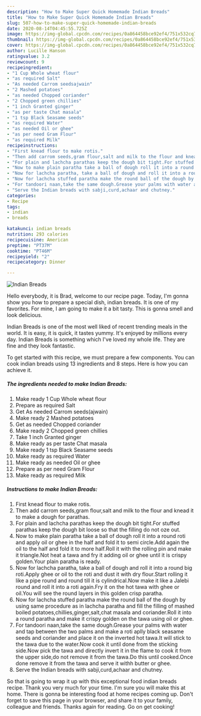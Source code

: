 ```yaml
---
description: "How to Make Super Quick Homemade Indian Breads"
title: "How to Make Super Quick Homemade Indian Breads"
slug: 507-how-to-make-super-quick-homemade-indian-breads
date: 2020-08-14T04:45:55.725Z
image: https://img-global.cpcdn.com/recipes/0a864458bce92ef4/751x532cq70/indian-breads-recipe-main-photo.jpg
thumbnail: https://img-global.cpcdn.com/recipes/0a864458bce92ef4/751x532cq70/indian-breads-recipe-main-photo.jpg
cover: https://img-global.cpcdn.com/recipes/0a864458bce92ef4/751x532cq70/indian-breads-recipe-main-photo.jpg
author: Lucille Hanson
ratingvalue: 3.2
reviewcount: 9
recipeingredient:
- "1 Cup Whole wheat flour"
- "as required Salt"
- "As needed Carrom seedsajwain"
- "2 Mashed potatoes"
- "as needed Chopped coriander"
- "2 Chopped green chillies"
- "1 inch Granted ginger"
- "as per taste Chat masala"
- "1 tsp Black Seasame seeds"
- "as required Water"
- "as needed Oil or ghee"
- "as per need Gram Flour"
- "as required Milk"
recipeinstructions:
- "First knead flour to make rotis."
- "Then add carrom seeds,gram flour,salt and milk to the flour and knead it to make a dough for parathas."
- "For plain and lachcha parathas keep the dough bit tight.For stuffed parathas keep the dough bit loose so that the filling do not oze out."
- "Now to make plain paratha take a ball of dough roll it into a round roti and apply oil or ghee in the half and fold it to semi circle.Add again the oil to the half and fold it to more half.Roll it with the rolling pin and make it triangle.Not heat a tawa and fry it adding oil or ghee until it is crispy golden.Your plain paratha is ready."
- "Now for lachcha paratha, take a ball of dough and roll it into a round big roti.Apply ghee or oil to the roti and dust it with dry flour.Start rolling it like a pipe round and round till it is cylindrical.Now make it like a Jalebi round and roll it into a roti again.Fry it on the hot tawa with ghee or oil.You will see the round layers in this golden crisp paratha."
- "Now for lachcha stuffed paratha make the round ball of the dough by using same procedure as in lachcha paratha and fill the filling of mashed boiled potatoes,chillies,ginger,salt,chat masala and coriander.Roll it into a round paratha and make it crispy golden on the tawa using oil or ghee."
- "For tandoori naan,take the same dough.Grease your palms with water and tap between the two palms and make a roti aplly black seasame seeds and coriander and place it on the inverted hot tawa.It will stick to the tawa due to the water.Now cook it until done from the sticking side.Now pick the tawa and directly invert it in the flame to cook it from the upper side,do not remove it from the tawa.Do this until cooked.Once done remove it from the tawa and serve it withh butter or ghee."
- "Serve the Indian breads with sabji,curd,achaar and chutney."
categories:
- Recipe
tags:
- indian
- breads

katakunci: indian breads 
nutrition: 293 calories
recipecuisine: American
preptime: "PT37M"
cooktime: "PT46M"
recipeyield: "2"
recipecategory: Dinner

---
```



![Indian Breads](https://img-global.cpcdn.com/recipes/0a864458bce92ef4/751x532cq70/indian-breads-recipe-main-photo.jpg)

Hello everybody, it is Brad, welcome to our recipe page. Today, I'm gonna show you how to prepare a special dish, indian breads. It is one of my favorites. For mine, I am going to make it a bit tasty. This is gonna smell and look delicious.



Indian Breads is one of the most well liked of recent trending meals in the world. It is easy, it is quick, it tastes yummy. It's enjoyed by millions every day. Indian Breads is something which I've loved my whole life. They are fine and they look fantastic.


To get started with this recipe, we must prepare a few components. You can cook indian breads using 13 ingredients and 8 steps. Here is how you can achieve it.

<!--inarticleads1-->

##### The ingredients needed to make Indian Breads:

1. Make ready 1 Cup Whole wheat flour
1. Prepare as required Salt
1. Get As needed Carrom seeds(ajwain)
1. Make ready 2 Mashed potatoes
1. Get as needed Chopped coriander
1. Make ready 2 Chopped green chillies
1. Take 1 inch Granted ginger
1. Make ready as per taste Chat masala
1. Make ready 1 tsp Black Seasame seeds
1. Make ready as required Water
1. Make ready as needed Oil or ghee
1. Prepare as per need Gram Flour
1. Make ready as required Milk




<!--inarticleads2-->

##### Instructions to make Indian Breads:

1. First knead flour to make rotis.
1. Then add carrom seeds,gram flour,salt and milk to the flour and knead it to make a dough for parathas.
1. For plain and lachcha parathas keep the dough bit tight.For stuffed parathas keep the dough bit loose so that the filling do not oze out.
1. Now to make plain paratha take a ball of dough roll it into a round roti and apply oil or ghee in the half and fold it to semi circle.Add again the oil to the half and fold it to more half.Roll it with the rolling pin and make it triangle.Not heat a tawa and fry it adding oil or ghee until it is crispy golden.Your plain paratha is ready.
1. Now for lachcha paratha, take a ball of dough and roll it into a round big roti.Apply ghee or oil to the roti and dust it with dry flour.Start rolling it like a pipe round and round till it is cylindrical.Now make it like a Jalebi round and roll it into a roti again.Fry it on the hot tawa with ghee or oil.You will see the round layers in this golden crisp paratha.
1. Now for lachcha stuffed paratha make the round ball of the dough by using same procedure as in lachcha paratha and fill the filling of mashed boiled potatoes,chillies,ginger,salt,chat masala and coriander.Roll it into a round paratha and make it crispy golden on the tawa using oil or ghee.
1. For tandoori naan,take the same dough.Grease your palms with water and tap between the two palms and make a roti aplly black seasame seeds and coriander and place it on the inverted hot tawa.It will stick to the tawa due to the water.Now cook it until done from the sticking side.Now pick the tawa and directly invert it in the flame to cook it from the upper side,do not remove it from the tawa.Do this until cooked.Once done remove it from the tawa and serve it withh butter or ghee.
1. Serve the Indian breads with sabji,curd,achaar and chutney.




So that is going to wrap it up with this exceptional food indian breads recipe. Thank you very much for your time. I'm sure you will make this at home. There is gonna be interesting food at home recipes coming up. Don't forget to save this page in your browser, and share it to your family, colleague and friends. Thanks again for reading. Go on get cooking!

